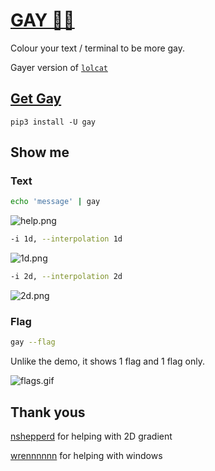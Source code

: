 # [GAY 🏳️‍🌈](https://ms-jpq.github.io/gay)

Colour your text / terminal to be more gay.

Gayer version of [`lolcat`](https://github.com/busyloop/lolcat)

## [Get Gay](https://pypi.org/project/gay)

`pip3 install -U gay`

## Show me

### Text

```sh
echo 'message' | gay
```

![help.png](https://raw.githubusercontent.com/ms-jpq/gay/%3C3/preview/help.png)

```sh
-i 1d, --interpolation 1d
```

![1d.png](https://raw.githubusercontent.com/ms-jpq/gay/%3C3/preview/1d.png)

```sh
-i 2d, --interpolation 2d
```

![2d.png](https://raw.githubusercontent.com/ms-jpq/gay/%3C3/preview/2d.png)

### Flag

```sh
gay --flag
```

Unlike the demo, it shows 1 flag and 1 flag only.

![flags.gif](https://raw.githubusercontent.com/ms-jpq/gay/%3C3/preview/flags.gif)

## Thank yous

[nshepperd](https://github.com/nshepperd) for helping with 2D gradient

[wrennnnnn](https://github.com/wrennnnnn) for helping with windows
